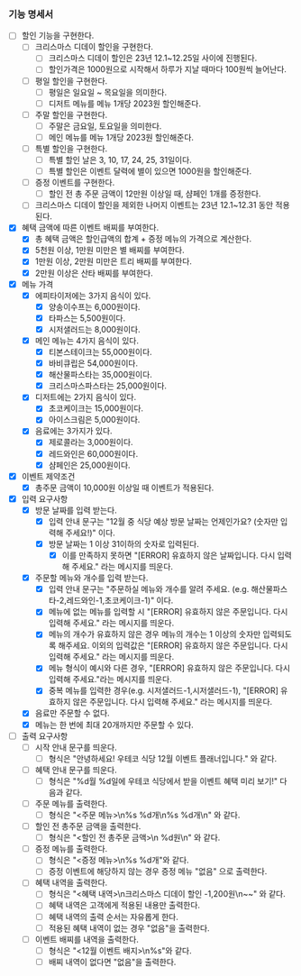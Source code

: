 ### 기능 명세서

- [ ] 할인 기능을 구현한다.
  - [ ] 크리스마스 디데이 할인을 구현한다.
    - [ ] 크리스마스 디데이 할인은 23년 12.1~12.25일 사이에 진행된다.
    - [ ] 할인가격은 1000원으로 시작해서 하루가 지날 때마다 100원씩 늘어난다.
  - [ ] 평일 할인을 구현한다.
    - [ ] 평일은 일요일 ~ 목요일을 의미한다.
    - [ ] 디저트 메뉴를 메뉴 1개당 2023원 할인해준다.
  - [ ] 주말 할인을 구현한다.
    - [ ] 주말은 금요일, 토요일을 의미한다.
    - [ ] 메인 메뉴를 메뉴 1개당 2023원 할인해준다.
  - [ ] 특별 할인을 구현한다.
    - [ ] 특별 할인 날은 3, 10, 17, 24, 25, 31일이다.
    - [ ] 특별 할인은 이벤트 달력에 별이 있으면 1000원을 할인해준다.
  - [ ] 증정 이벤트를 구현한다.
    - [ ] 할인 전 총 주문 금액이 12만원 이상일 때, 샴페인 1개를 증정한다.
  - [ ] 크리스마스 디데이 할인을 제외한 나머지 이벤트는 23년 12.1~12.31 동안 적용된다.

- [X] 혜택 금액에 따른 이벤트 배찌를 부여한다.
  - [X] 총 혜택 금액은 할인급액의 합계 + 증정 메뉴의 가격으로 계산한다.
  - [X] 5천원 이상, 1만원 미만은 별 배찌를 부여한다.
  - [X] 1만원 이상, 2만원 미만은 트리 배찌를 부여한다.
  - [X] 2만원 이상은 산타 배찌를 부여한다.

- [X] 메뉴 가격
  - [X] 에피타이저에는 3가지 음식이 있다.
    - [X] 양송이수프는 6,000원이다.
    - [X] 타파스는 5,500원이다.
    - [X] 시저샐러드는 8,000원이다.
  - [X] 메인 메뉴는 4가지 음식이 있다.
    - [X] 티본스테이크는 55,000원이다.
    - [X] 바비큐립은 54,000원이다.
    - [X] 해산물파스타는 35,000원이다.
    - [X] 크리스마스파스타는 25,000원이다.
  - [X] 디저트에는 2가지 음식이 있다.
    - [X] 초코케이크는 15,000원이다.
    - [X] 아이스크림은 5,000원이다.
  - [X] 음료에는 3가지가 있다.
    - [X] 제로콜라는 3,000원이다.
    - [X] 레드와인은 60,000원이다.
    - [X] 샴페인은 25,000원이다.

- [X] 이벤트 제약조건
  - [X] 총주문 금액이 10,000원 이상일 때 이벤트가 적용된다.

- [X] 입력 요구사항
  - [X] 방문 날짜를 입력 받는다.
    - [X] 입력 안내 문구는 "12월 중 식당 예상 방문 날짜는 언제인가요? (숫자만 입력해 주세요!)" 이다.
    - [X] 방문 날짜는 1 이상 31이하의 숫자로 입력된다.
      - [X] 이를 만족하지 못하면 "[ERROR] 유효하지 않은 날짜입니다. 다시 입력해 주세요." 라는 메시지를 띄운다.
  - [X] 주문할 메뉴와 개수를 입력 받는다.
    - [X] 입력 안내 문구는 "주문하실 메뉴와 개수를 알려 주세요. (e.g. 해산물파스타-2,레드와인-1,초코케이크-1)" 이다.
    - [X] 메뉴에 없는 메뉴를 입력할 시 "[ERROR] 유효하지 않은 주문입니다. 다시 입력해 주세요." 라는 메시지를 띄운다.
    - [X] 메뉴의 개수가 유효하지 않은 경우 메뉴의 개수는 1 이상의 숫자만 입력되도록 해주세요. 이외의 입력값은 "[ERROR] 유효하지 않은 주문입니다. 다시 입력해 주세요." 라는 메시지를 띄운다.
    - [X] 메뉴 형식이 예시와 다른 경우, "[ERROR] 유효하지 않은 주문입니다. 다시 입력해 주세요."라는 메시지를 띄운다.
    - [X] 중복 메뉴를 입력한 경우(e.g. 시저샐러드-1,시저샐러드-1), "[ERROR] 유효하지 않은 주문입니다. 다시 입력해 주세요." 라는 메시지를 띄운다.
  - [X] 음료만 주문할 수 없다.
  - [X] 메뉴는 한 번에 최대 20개까지만 주문할 수 있다.  

- [ ] 출력 요구사항
  - [ ] 시작 안내 문구를 띄운다.
    - [ ] 형식은 "안녕하세요! 우테코 식당 12월 이벤트 플래너입니다." 와 같다.
  - [ ] 혜택 안내 문구를 띄운다.
    - [ ] 형식은 "%d월 %d일에 우테코 식당에서 받을 이벤트 혜택 미리 보기!" 다음과 같다.
  - [ ] 주문 메뉴를 출력한다.
    - [ ] 형식은 "<주문 메뉴>\n%s %d개\n%s %d개\n" 와 같다.
  - [ ] 할인 전 총주문 금액을 출력한다.
    - [ ] 형식은 "<할인 전 총주문 금액>\n %d원\n" 와 같다.
  - [ ] 증정 메뉴를 출력한다.
    - [ ] 형식은 "<증정 메뉴>\n%s %d개"와 같다.
    - [ ] 증정 이벤트에 해당하지 않는 경우 증정 메뉴 "없음" 으로 출력한다.
  - [ ] 혜택 내역을 출력한다.
    - [ ] 형식은 "<혜택 내역>\n크리스마스 디데이 할인 -1,200원\n~~" 와 같다.
    - [ ] 혜택 내역은 고객에게 적용된 내용만 출력한다.
    - [ ] 혜택 내역의 출력 순서는 자유롭게 한다.
    - [ ] 적용된 혜택 내역이 없는 경우 "없음"을 출력한다.
  - [ ] 이벤트 배찌를 내역을 출력한다.
    - [ ] 형식은 "<12월 이벤트 배지>\n%s"와 같다.
    - [ ] 배찌 내역이 없다면 "없음"을 출력한다.